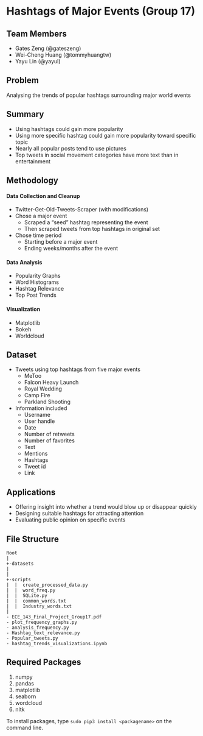# Hashtags of Major Events (Group 17)

## Team Members
 - Gates Zeng (@gateszeng)
 - Wei-Cheng Huang (@tommyhuangtw)
 - Yayu Lin (@yayul)

## Problem
Analysing the trends of popular hashtags surrounding major world events

## Summary
 * Using hashtags could gain more popularity 
 * Using more specific hashtag could gain more popularity toward specific topic
 * Nearly all popular posts tend to use pictures
 * Top tweets in social movement categories have more text than in entertainment

## Methodology
 #### Data Collection and Cleanup
  * Twitter-Get-Old-Tweets-Scraper (with modifications)
  * Chose a major event
    * Scraped a “seed” hashtag representing the event
    * Then scraped tweets from top hashtags in original set
  * Chose time period
    * Starting before a major event
    * Ending weeks/months after the event
 #### Data Analysis
 * Popularity Graphs
 * Word Histograms
 * Hashtag Relevance
 * Top Post Trends
 #### Visualization
 * Matplotlib
 * Bokeh
 * Worldcloud

## Dataset
 * Tweets using top hashtags from five major events
   * MeToo
   * Falcon Heavy Launch
   * Royal Wedding
   * Camp Fire
   * Parkland Shooting
 * Information included
   * Username 
   * User handle
   * Date
   * Number of retweets
   * Number of favorites
   * Text
   * Mentions
   * Hashtags
   * Tweet id
   * Link
## Applications
 * Offering insight into whether a trend would blow up or disappear quickly
 * Designing suitable hashtags for attracting attention
 * Evaluating public opinion on specific events 
## File Structure
```
Root
|
+-datasets
|  
|
+-scripts
|  |  create_processed_data.py
|  |  word_freq.py
|  |  SQLite.py
|  |  common_words.txt
|  |  Industry_words.txt
|
- ECE_143_Final_Project_Group17.pdf
- plot_frequency_graphs.py
- analysis_frequency.py
- Hashtag_text_relevance.py
- Popular_tweets.py
- hashtag_trends_visualizations.ipynb
```

## Required Packages
1. numpy
2. pandas
3. matplotlib
4. seaborn
5. wordcloud
6. nltk

To install packages, type ```sudo pip3 install <packagename>``` on the command line.
